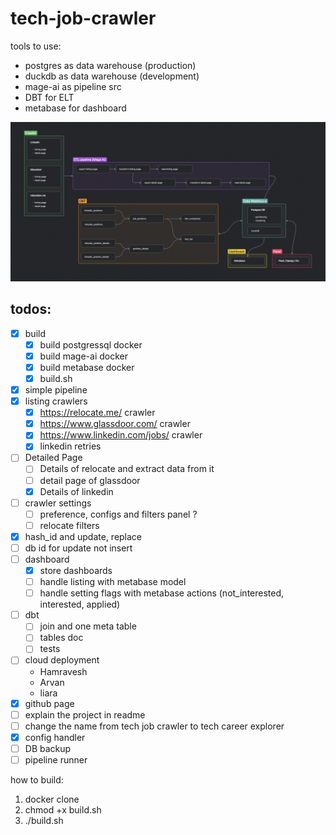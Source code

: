 # tech-job-crawler

tools to use:
- postgres as data warehouse (production)
- duckdb as data warehouse (development)
- mage-ai as pipeline src
- DBT for ELT
- metabase for dashboard



![alt text](statics/de_zoomcamp_project_schema.png)

## todos:
- [x] build
    - [x] build postgressql docker
    - [x] build mage-ai docker
    - [x] build metabase docker
    - [x] build.sh
- [x] simple pipeline
- [x] listing crawlers
    - [x] https://relocate.me/ crawler
    - [x] https://www.glassdoor.com/ crawler
    - [x] https://www.linkedin.com/jobs/ crawler
    - [x] linkedin retries
- [ ] Detailed Page
    - [ ] Details of relocate and extract data from it
    - [ ] detail page of glassdoor 
    - [x] Details of linkedin
- [ ] crawler settings
    - [ ] preference, configs and filters panel ?
    - [ ] relocate filters
- [x] hash_id and update, replace
- [ ] db id for update not insert
- [ ] dashboard
    - [x] store dashboards
    - [ ] handle listing with metabase model
    - [ ] handle setting flags with metabase actions (not_interested, interested, applied)
- [ ] dbt
    - [ ] join and one meta table
    - [ ] tables doc
    - [ ] tests
- [ ] cloud deployment
    - Hamravesh
    - Arvan
    - liara
- [x] github page
- [ ] explain the project in readme
- [ ] change the name from tech job crawler to tech career explorer
- [x] config handler
- [ ] DB backup
- [ ] pipeline runner

how to build:
1. docker clone
2. chmod +x build.sh
3. ./build.sh